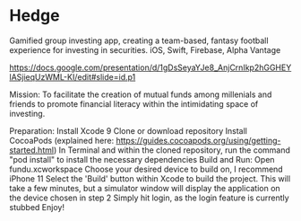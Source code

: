 # Hedge
Gamified group investing app, creating a team-based, fantasy football experience for investing in securities. iOS, Swift, Firebase, Alpha Vantage

https://docs.google.com/presentation/d/1gDsSeyaYJe8_AnjCrnIkp2hGGHEYlASjieqUzWML-KI/edit#slide=id.p1

Mission:
To facilitate the creation of mutual funds among millenials and friends to promote financial literacy within the intimidating space of investing.

Preparation:
Install Xcode 9
Clone or download repository
Install CocoaPods (explained here: https://guides.cocoapods.org/using/getting-started.html)
In Terminal and within the cloned repository, run the command "pod install" to install the necessary dependencies
Build and Run:
Open fundu.xcworkspace
Choose your desired device to build on, I recommend iPhone 11
Select the 'Build' button within Xcode to build the project. This will take a few minutes, but a simulator window will display the application on the device chosen in step 2
Simply hit login, as the login feature is currently stubbed
Enjoy!
